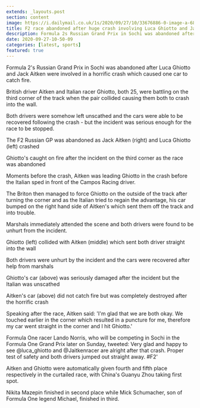 ```yaml
---
extends: _layouts.post
section: content
image: https://i.dailymail.co.uk/1s/2020/09/27/10/33676886-0-image-a-68_1601199836746.jpg 
title: F2 race abandoned after huge crash involving Luca Ghiotto and Jack Aitken leaves one car on FIRE 
description: Formula 2s Russian Grand Prix in Sochi was abandoned after drivers Luca Ghiotto and Jack Aitken were involved in a horrific crash which caused both cars to catch fire.  
date: 2020-09-27-10-50-09 
categories: [latest, sports] 
featured: true 
--- 
```

Formula 2's Russian Grand Prix in Sochi was abandoned after Luca Ghiotto and Jack Aitken were involved in a horrific crash which caused one car to catch fire. 

British driver Aitken and Italian racer Ghiotto, both 25, were battling on the third corner of the track when the pair collided causing them both to crash into the wall. 

Both drivers were somehow left unscathed and the cars were able to be recovered following the crash - but the incident was serious enough for the race to be stopped. 

The F2 Russian GP was abandoned as Jack Aitken (right) and Luca Ghiotto (left) crashed

Ghiotto's caught on fire after the incident on the third corner as the race was abandoned

Moments before the crash, Aitken was leading Ghiotto in the crash before the Italian sped in front of the Campos Racing driver. 

The Briton then managed to force Ghiotto on the outside of the track after turning the corner and as the Italian tried to regain the advantage, his car bumped on the right hand side of Aitken's which sent them off the track and into trouble. 

Marshals immediately attended the scene and both drivers were found to be unhurt from the incident.

Ghiotto (left) collided with Aitken (middle) which sent both driver straight into the wall

Both drivers were unhurt by the incident and the cars were recovered after help from marshals

Ghiotto's car (above) was seriously damaged after the incident but the Italian was unscathed

Aitken's car (above) did not catch fire but was completely destroyed after the horrific crash 

Speaking after the race, Aitken said: 'I'm glad that we are both okay. We touched earlier in the corner which resulted in a puncture for me, therefore my car went straight in the corner and I hit Ghiotto.' 

Formula One racer Lando Norris, who will be competing in Sochi in the Formula One Grand Prix later on Sunday, tweeted: Very glad and happy to see @luca_ghiotto and @Jaitkenracer are alright after that crash. Proper test of safety and both drivers jumped out straight away. #F2'

Aitken and Ghiotto were automatically given fourth and fifth place respectively in the curtailed race, with China's Guanyu Zhou taking first spot. 

Nikita Mazepin finished in second place while Mick Schumacher, son of Formula One legend Michael, finished in third. 

